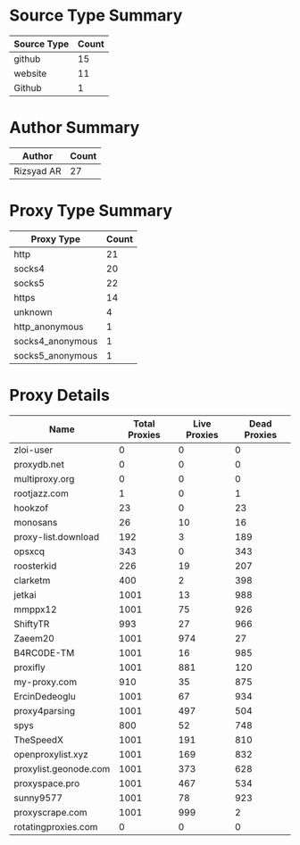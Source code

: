 # Source Type Summary

| Source Type | Count |
|-------------|-------|
| github | 15 |
| website | 11 |
| Github | 1 |


# Author Summary

| Author | Count |
|--------|-------|
| Rizsyad AR | 27 |


# Proxy Type Summary

| Proxy Type | Count |
|------------|-------|
| http | 21 |
| socks4 | 20 |
| socks5 | 22 |
| https | 14 |
| unknown | 4 |
| http_anonymous | 1 |
| socks4_anonymous | 1 |
| socks5_anonymous | 1 |


# Proxy Details

| Name | Total Proxies | Live Proxies | Dead Proxies |
|------|---------------|--------------|---------------|
| zloi-user | 0 | 0 | 0 |
| proxydb.net | 0 | 0 | 0 |
| multiproxy.org | 0 | 0 | 0 |
| rootjazz.com | 1 | 0 | 1 |
| hookzof | 23 | 0 | 23 |
| monosans | 26 | 10 | 16 |
| proxy-list.download | 192 | 3 | 189 |
| opsxcq | 343 | 0 | 343 |
| roosterkid | 226 | 19 | 207 |
| clarketm | 400 | 2 | 398 |
| jetkai | 1001 | 13 | 988 |
| mmppx12 | 1001 | 75 | 926 |
| ShiftyTR | 993 | 27 | 966 |
| Zaeem20 | 1001 | 974 | 27 |
| B4RC0DE-TM | 1001 | 16 | 985 |
| proxifly | 1001 | 881 | 120 |
| my-proxy.com | 910 | 35 | 875 |
| ErcinDedeoglu | 1001 | 67 | 934 |
| proxy4parsing | 1001 | 497 | 504 |
| spys | 800 | 52 | 748 |
| TheSpeedX | 1001 | 191 | 810 |
| openproxylist.xyz | 1001 | 169 | 832 |
| proxylist.geonode.com | 1001 | 373 | 628 |
| proxyspace.pro | 1001 | 467 | 534 |
| sunny9577 | 1001 | 78 | 923 |
| proxyscrape.com | 1001 | 999 | 2 |
| rotatingproxies.com | 0 | 0 | 0 |
